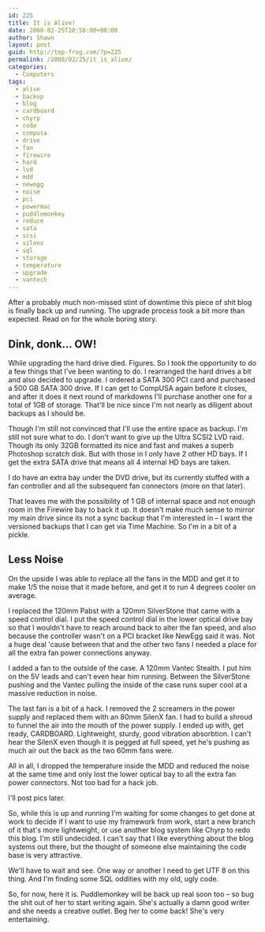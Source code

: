 ```yaml
---
id: 225
title: It is Alive!
date: 2008-02-25T20:58:00+00:00
author: Shawn
layout: post
guid: http://top-frog.com/?p=225
permalink: /2008/02/25/it_is_alive/
categories:
  - Computers
tags:
  - alive
  - backup
  - blog
  - cardboard
  - chyrp
  - code
  - compusa
  - drive
  - fan
  - firewire
  - hard
  - lvd
  - mdd
  - newegg
  - noise
  - pci
  - powermac
  - puddlemonkey
  - reduce
  - sata
  - scsi
  - silenx
  - sql
  - storage
  - temperature
  - upgrade
  - vantech
---
```

After a probably much non-missed stint of downtime this piece of shit blog is finally back up and running. The upgrade process took a bit more than expected. Read on for the whole boring story.

<!--more-->

## Dink, donk… OW!

While upgrading the hard drive died. Figures. So I took the opportunity to do a few things that I've been wanting to do. I rearranged the hard drives a bit and also decided to upgrade. I ordered a SATA 300 PCI card and purchased a 500 GB SATA 300 drive. If I can get to CompUSA again before it closes, and after it does it next round of markdowns I'll purchase another one for a total of 1GB of storage. That'll be nice since I'm not nearly as diligent about backups as I should be. 

Though I'm still not convinced that I'll use the entire space as backup. I'm still not sure what to do. I don't want to give up the Ultra SCSI2 LVD raid. Though its only 32GB formatted its nice and fast and makes a superb Photoshop scratch disk. But with those in I only have 2 other HD bays. If I get the extra SATA drive that means all 4 internal HD bays are taken.

I do have an extra bay under the DVD drive, but its currently stuffed with a fan controller and all the subsequent fan connectors (more on that later).

That leaves me with the possibility of 1 GB of internal space and not enough room in the Firewire bay to back it up. It doesn't make much sense to mirror my main drive since its not a sync backup that I'm interested in – I want the versioned backups that I can get via Time Machine. So I'm in a bit of a pickle.

## Less Noise

On the upside I was able to replace all the fans in the MDD and get it to make 1/5 the noise that it made before, and get it to run 4 degrees cooler on average. 

I replaced the 120mm Pabst with a 120mm SilverStone that came with a speed control dial. I put the speed control dial in the lower optical drive bay so that I wouldn't have to reach around back to alter the fan speed, and also because the controller wasn't on a PCI bracket like NewEgg said it was. Not a huge deal 'cause between that and the other two fans I needed a place for all the extra fan power connections anyway.

I added a fan to the outside of the case. A 120mm Vantec Stealth. I put him on the 5V leads and can't even hear him running. Between the SilverStone pushing and the Vantec pulling the inside of the case runs super cool at a massive reduction in noise. 

The last fan is a bit of a hack. I removed the 2 screamers in the power supply and replaced them with an 80mm SilenX fan. I had to build a shroud to funnel the air into the mouth of the power supply. I ended up with, get ready, CARDBOARD. Lightweight, sturdy, good vibration absorbtion. I can't hear the SilenX even though it is pegged at full speed, yet he's pushing as much air out the back as the two 60mm fans were. 

All in all, I dropped the temperature inside the MDD and reduced the noise at the same time and only lost the lower optical bay to all the extra fan power connectors. Not too bad for a hack job.

I'll post pics later. 

So, while this is up and running I'm waiting for some changes to get done at work to decide if I want to use my framework from work, start a new branch of it that's more lightweight, or use another blog system like Chyrp to redo this blog. I'm still undecided. I can't say that I like everything about the blog systems out there, but the thought of someone else maintaining the code base is very attractive.

We'll have to wait and see. One way or another I need to get UTF 8 on this thing. And I'm finding some SQL oddities with my old, ugly code.

So, for now, here it is. Puddlemonkey will be back up real soon too – so bug the shit out of her to start writing again. She's actually a damn good writer and she needs a creative outlet. Beg her to come back! She's very entertaining.
